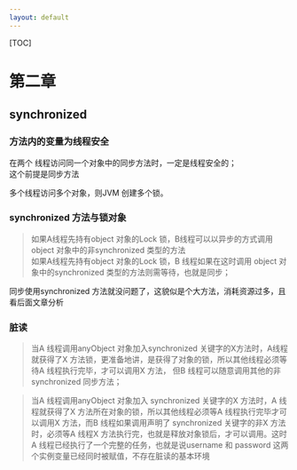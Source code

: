 ```yaml
---
layout: default
---
```


[TOC]

# 第二章
## synchronized 
### 方法内的变量为线程安全

在两个 线程访问同一个对象中的同步方法时，一定是线程安全的；  
这个前提是同步方法  

多个线程访问多个对象，则JVM 创建多个锁。

### synchronized 方法与锁对象
>如果A线程先持有object 对象的Lock 锁，B线程可以以异步的方式调用 object 对象中的非synchronized 类型的方法  
>如果A线程先持有object 对象的Lock 锁，B 线程如果在这时调用 object 对象中的synchronized 类型的方法则需等待，也就是同步；

同步使用synchronized 方法就没问题了，这貌似是个大方法，消耗资源过多，且看后面文章分析

### 脏读
> 当A 线程调用anyObject 对象加入synchronized 关键字的X方法时，A线程就获得了X 方法锁，更准备地讲，是获得了对象的锁，所以其他线程必须等待A 线程执行完毕，才可以调用X 方法， 但B 线程可以随意调用其他的非synchronized 同步方法；  

> 当A 线程调用anyObject 对象加入 synchronized 关键字的X 方法时，A 线程就获得了X 方法所在对象的锁，所以其他线程必须等A 线程执行完毕才可以调用X 方法，而B 线程如果调用声明了 synchronized 关键字的非X 方法时，必须等A 线程X 方法执行完，也就是释放对象锁后，才可以调用。这时A 线程已经执行了一个完整的任务，也就是说username 和 password 这两个实例变量已经同时被赋值，不存在脏读的基本环境


